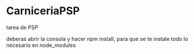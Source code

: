 # CarniceriaPSP
tarea de PSP

deberas abrir la consola y hacer npm install, para que se te instale todo lo necesario en node_modules

